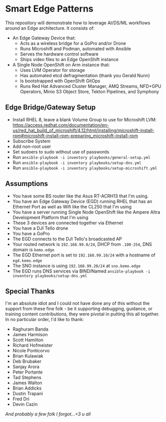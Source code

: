 # Smart Edge Patterns

This repository will demonstrate how to leverage AI/DS/ML workflows around an Edge architecture.  It consists of:

- An Edge Gateway Device that:
  - Acts as a wireless bridge for a GoPro and/or Drone
  - Runs Microshift and Podman, automated with Ansible
  - Serves the hardware control software
  - Ships video files to an Edge OpenShift instance
- A Single Node OpenShift on Arm instance that:
  - Uses LVM Operator for storage
  - Has automated etcd defragmentation (thank you Gerald Nunn)
  - Is bootstrapped with OpenShift GitOps
  - Runs Red Hat Advanced Cluster Manager, AMQ Streams, NFD+GPU Operators, Minio S3 Object Store, Tekton Pipelines, and Symphony

## Edge Bridge/Gateway Setup

- Install RHEL 8, leave a blank Volume Group to use for Microshift LVM: https://access.redhat.com/documentation/en-us/red_hat_build_of_microshift/4.12/html/installing/microshift-install-rpm#microshift-install-rpm-preparing_microshift-install-rpm
- Subscribe System
- Add non-root user
- Set sudoers to sudo without use of passwords
- Run `ansible-playbook -i inventory playbooks/general-setup.yml`
- Run `ansible-playbook -i inventory playbooks/setup-dns.yml`
- Run `ansible-playbook -i inventory playbooks/setup-microshift.yml`

## Assumptions

- You have some BS router like the Asus RT-ACRH13 that I'm using.
- You have an Edge Gateway Device (EGD) running RHEL that has an Ethernet Port as well as Wifi like the CL250 that I'm using
- You have a server running Single Node OpenShift like the Ampere Altra Development Platform that I'm using
- These 3 devices are connected together via Ethernet
- You have a DJI Tello drone
- You have a GoPro
- The EGD connects to the DJI Tello's broadcasted AP
- Your routed network is `192.168.99.0/24`, DHCP from `.100-254`, DNS domain is `kemo.edge`
- The EGD Ethernet port is set to `192.168.99.10/24` with a hostname of `egd.kemo.edge`
- The SNO instance is using `192.168.99.20/24` at `sno.kemo.edge`
- The EGD runs DNS services via BIND/Named `ansible-playbook -i inventory playbooks/setup-dns.yml`

## Special Thanks

I'm an absolute idiot and I could not have done any of this without the support from these fine folk - be it supporting debugging, guidance, or training content contributions, they were pivotal in putting this all together.  In no particular order, I'd like to thank:

- Raghuram Banda
- James Harmison
- Scott Hamilton
- Richard Hofmeister
- Nicole Ponticorvo
- Brian Kulawiak
- Deb Brubaker
- Sanjay Arora
- Peter Portante
- Tad Stephens
- James Walton
- Brian Addicks
- Dustin Trapani
- Fred Dri
- Devin Cazin

*And probably a few folk I forgot...<3 u all*